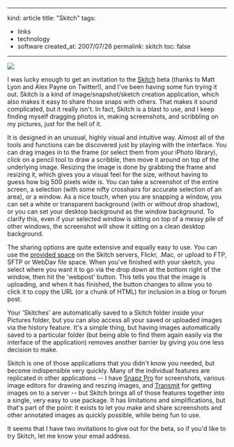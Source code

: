 -----
kind: article
title: "Skitch"
tags:
- links
- technology
- software
created_at: 2007/07/26
permalink: skitch
toc: false
-----

<p class="img-shadow"><img src="http://www.rousette.org.uk/ee/images/uploads/skitch_snap-20070726-190718.png" /></p>

<p>I was lucky enough to get an invitation to the <a href="http://plasq.com/skitch">Skitch</a> beta (thanks to Matt Lyon and Alex Payne on Twitter!), and I've been having some fun trying it out. Skitch is a kind of image/snapshot/sketch creation application, which also makes it easy to share those snaps with others. That makes it sound complicated, but it really isn't. In fact, Skitch is a blast to use, and I keep finding myself dragging photos in, making screenshots, and scribbling on my pictures, just for the hell of it.</p>

<p>It is designed in an unusual, highly visual and intuitive way. Almost all of the tools and functions can be discovered just by playing with the interface. You can drag images in to the frame (or select them from your iPhoto library), click on a pencil tool to draw a scribble, then move it around on top of the underlying image. Resizing the image is done by grabbing the frame and resizing it, which gives you a visual feel for the size, without having to guess how big 500 pixels wide is. You can take a screenshot of the entire screen, a selection (with some nifty crosshairs for accurate selection of an area), or a window. As a nice touch, when you are snapping a window, you can set a white or transparent background (with or without drop shadow), or you can set your desktop background as the window background. To clarify this, even if your selected window is sitting on top of a messy pile of other windows, the screenshot will show it sitting on a clean desktop background.</p>

<p>The sharing options are quite extensive and equally easy to use. You can use the <a href="https://myskitch.com/">provided space</a> on the Skitch servers, Flickr, .Mac, or upload to FTP, SFTP or WebDav file space. When you've finished with your sketch, you select where you want it to go via the drop down at the bottom right of the window, then hit the 'webpost' button. This tells you that the image is uploading, and when it has finished, the button changes to allow you to click it to copy the URL (or a chunk of HTML) for inclusion in a blog or forum post.</p>

<p>Your 'Skitches' are automatically saved to a Skitch folder inside your Pictures folder, but you can also access all your saved or uploaded images via the history feature. It's a simple thing, but having images automatically saved to a particular folder (but being able to find them again easily via the interface of the application) removes another barrier by giving you one less decision to make.</p>

<p>Skitch is one of those applications that you didn't know you needed, but become indispensible very quickly. Many of the individual features are replicated in other applications -- I have <a href="http://www.ambrosiasw.com/utilities/snapzprox/">Snapz Pro</a> for screenshots, various image editors for drawing and reszing images, and <a href="http://www.panic.com/transmit/">Transmit</a> for getting images on to a server -- but Skitch brings all of those features together into a single, very easy to use package. It has limitations and simplifications, but that's part of the point: it exists to let you make and share screenshots and other annotated images as quickly possible, while being fun to use.</p>

<p>It seems that I have two invitations to give out for the beta, so if you'd like to try Skitch, let me know your email address.</p>


